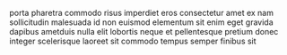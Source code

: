 porta pharetra commodo risus imperdiet eros consectetur amet ex nam sollicitudin
malesuada id non euismod elementum sit enim eget gravida dapibus ametduis nulla
elit lobortis neque et pellentesque pretium donec integer scelerisque laoreet
sit commodo tempus semper finibus sit